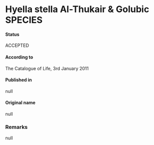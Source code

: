 Hyella stella Al-Thukair & Golubic SPECIES
=======

#### Status
ACCEPTED

#### According to
The Catalogue of Life, 3rd January 2011

#### Published in
null

#### Original name
null

### Remarks
null